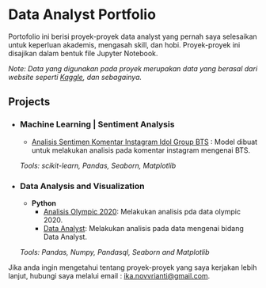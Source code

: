 # Data Analyst Portfolio
Portofolio ini berisi proyek-proyek data analyst yang pernah saya selesaikan untuk keperluan akademis, mengasah skill, dan hobi. 
Proyek-proyek ini disajikan dalam bentuk file Jupyter Notebook.


_Note: Data yang digunakan pada proyek merupakan data yang berasal dari website seperti [Kaggle](http://kaggle.com), dan sebagainya._

## Projects

- ### Machine Learning | Sentiment Analysis 

	- [Analisis Sentimen Komentar Instagram Idol Group BTS](https://github.com/ikanovrianti) : Model dibuat untuk melakukan analisis pada komentar instagram mengenai BTS.

	_Tools: scikit-learn, Pandas, Seaborn, Matplotlib_ 

- ### Data Analysis and Visualization
	- __Python__
		- [Analisis Olympic 2020](https://github.com/ikanovrianti/Data-Analyst-Portfolio/tree/main/Olympics%202020): Melakukan analisis pda data olympic 2020.
		- [Data Analyst](https://github.com/ikanovrianti/Data-Analyst-Portfolio/blob/main/DA/DA.ipynb): Melakukan analisis pada data mengenai bidang Data Analyst.
		
	_Tools: Pandas, Numpy, Pandasql, Seaborn and Matplotlib_

Jika anda ingin mengetahui tentang proyek-proyek yang saya kerjakan lebih lanjut, hubungi saya melalui email : ika.novvrianti@gmail.com. 
   
